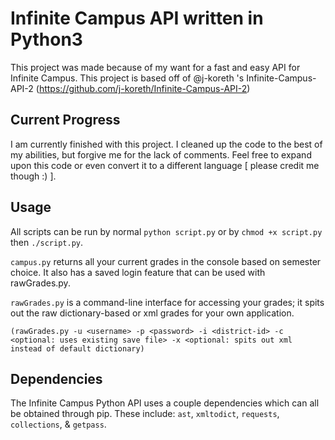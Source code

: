 # Infinite Campus API written in Python3
This project was made because of my want for a fast and easy API for Infinite Campus. This project is based off of @j-koreth 's Infinite-Campus-API-2 (https://github.com/j-koreth/Infinite-Campus-API-2)

## Current Progress
I am currently finished with this project. I cleaned up the code to the best of my abilities, but forgive me for the lack of comments. Feel free to expand upon 
this code or even convert it to a different language [ please credit me though :) ].

## Usage
All scripts can be run by normal `python script.py` or by `chmod +x script.py` then `./script.py`.

`campus.py` returns all your current grades in the console based on semester choice. It also has a saved login feature that can be used with rawGrades.py.

`rawGrades.py` is a command-line interface for accessing your grades; it spits out the raw dictionary-based or xml grades for your own application.

```(rawGrades.py -u <username> -p <password> -i <district-id> -c <optional: uses existing save file> -x <optional: spits out xml instead of default dictionary)```

## Dependencies
The Infinite Campus Python API uses a couple dependencies which can all be obtained through pip. These include: `ast`, `xmltodict`, `requests`, `collections`, & `getpass`.
